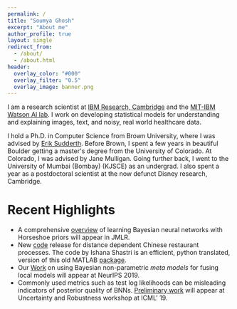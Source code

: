 ```yaml
---
permalink: /
title: "Soumya Ghosh"
excerpt: "About me"
author_profile: true
layout: single
redirect_from:
  - /about/
  - /about.html
header:
  overlay_color: "#000"
  overlay_filter: "0.5"
  overlay_image: banner.png
---
```


I am a research scientist at [IBM Research, Cambridge](http://www.research.ibm.com/labs/cambridge/) and the [MIT-IBM Watson AI lab](http://mitibmwatsonailab.mit.edu). I work on developing statistical models for understanding and explaining images, text, and noisy, real world healthcare data.

I hold a Ph.D. in Computer Science from Brown University, where I was advised by [Erik Sudderth](https://www.ics.uci.edu/~sudderth). Before Brown, I spent a few years in beautiful Boulder getting a master's degree from the University of Colorado. At Colorado, I was advised by Jane Mulligan. Going further back, I went to the University of Mumbai (Bombay) (KJSCE) as an undergrad. I also spent a year as a postdoctoral scientist at the now defunct Disney research, Cambridge.

# Recent Highlights
 - A comprehensive [overview](http://jmlr.org/papers/v20/19-236.html) of learning Bayesian neural networks with Horseshoe priors will appear in JMLR.
 - New [code](https://github.com/ishanashastri/py-ddcrpMeshSeg) release for distance dependent Chinese restaurant processes. The code by Ishana Shastri is an efficient, python translated, version of this old MATLAB [package](https://github.com/SoumyaTGhosh/ddcrpMeshSeg).
 - Our [Work](https://papers.nips.cc/paper/9277-statistical-model-aggregation-via-parameter-matching) on using Bayesian non-parametric *meta models* for fusing local models will appear at NeurIPS 2019.
 - Commonly used metrics such as test log likelihoods can be misleading indicators of posterior quality of BNNs. [Preliminary work](http://soumyaghosh.com/publications/papers/Yao19.pdf) will appear at Uncertainty and Robustness workshop at ICML' 19.
